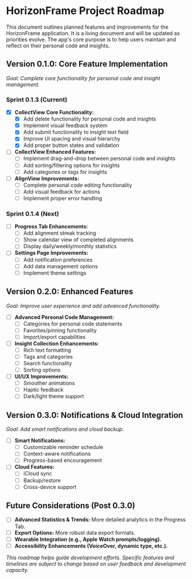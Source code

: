 # HorizonFrame Project Roadmap

This document outlines planned features and improvements for the HorizonFrame application. It is a living document and will be updated as priorities evolve. The app's core purpose is to help users maintain and reflect on their personal code and insights.

## Version 0.1.0: Core Feature Implementation

*Goal: Complete core functionality for personal code and insight management.*

### Sprint 0.1.3 (Current)

- [x] **CollectView Core Functionality:**
    - [x] Add delete functionality for personal code and insights
    - [x] Implement visual feedback system
    - [x] Add submit functionality to insight text field
    - [x] Improve UI spacing and visual hierarchy
    - [x] Add proper button states and validation

- [ ] **CollectView Enhanced Features:**
    - [ ] Implement drag-and-drop between personal code and insights
    - [ ] Add sorting/filtering options for insights
    - [ ] Add categories or tags for insights

- [ ] **AlignView Improvements:**
    - [ ] Complete personal code editing functionality
    - [ ] Add visual feedback for actions
    - [ ] Implement proper error handling

### Sprint 0.1.4 (Next)

- [ ] **Progress Tab Enhancements:**
    - [ ] Add alignment streak tracking
    - [ ] Show calendar view of completed alignments
    - [ ] Display daily/weekly/monthly statistics

- [ ] **Settings Page Improvements:**
    - [ ] Add notification preferences
    - [ ] Add data management options
    - [ ] Implement theme settings

## Version 0.2.0: Enhanced Features

*Goal: Improve user experience and add advanced functionality.*

- [ ] **Advanced Personal Code Management:**
    - [ ] Categories for personal code statements
    - [ ] Favorites/pinning functionality
    - [ ] Import/export capabilities

- [ ] **Insight Collection Enhancements:**
    - [ ] Rich text formatting
    - [ ] Tags and categories
    - [ ] Search functionality
    - [ ] Sorting options

- [ ] **UI/UX Improvements:**
    - [ ] Smoother animations
    - [ ] Haptic feedback
    - [ ] Dark/light theme support

## Version 0.3.0: Notifications & Cloud Integration

*Goal: Add smart notifications and cloud backup.*

- [ ] **Smart Notifications:**
    - [ ] Customizable reminder schedule
    - [ ] Context-aware notifications
    - [ ] Progress-based encouragement

- [ ] **Cloud Features:**
    - [ ] iCloud sync
    - [ ] Backup/restore
    - [ ] Cross-device support

## Future Considerations (Post 0.3.0)

- [ ] **Advanced Statistics & Trends:** More detailed analytics in the Progress Tab.
- [ ] **Export Options:** More robust data export formats.
- [ ] **Wearable Integration (e.g., Apple Watch prompts/logging).**
- [ ] **Accessibility Enhancements (VoiceOver, dynamic type, etc.).**

*This roadmap helps guide development efforts. Specific features and timelines are subject to change based on user feedback and development capacity.*
